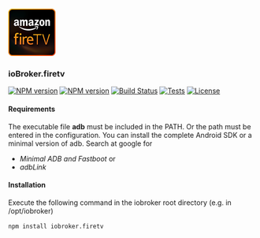![Logo](admin/firetv.png)

### ioBroker.firetv 

[![NPM version](http://img.shields.io/npm/v/iobroker.firetv.svg)](https://www.npmjs.com/package/iobroker.firetv)
[![NPM version](https://badge.fury.io/js/iobroker.firetv.svg)](https://www.npmjs.com/package/iobroker.firetv)
[![Build Status](https://secure.travis-ci.org/soef/iobroker.firetv.svg?branch=master)](https://travis-ci.org/soef/iobroker.firetv)
[![Tests](http://img.shields.io/travis/soef/iobroker.firetv/master.svg)](https://travis-ci.org/soef/iobroker.firetv)
[![License](https://img.shields.io/badge/license-MIT-blue.svg?style=flat)](https://github.com/soef/iobroker.firetv/blob/master/LICENSE)



#### Requirements

The executable file **adb** must be included in the PATH. Or the path must be entered in the configuration.
You can install the complete Android SDK or a minimal version of adb. Search at google for

- *Minimal ADB and Fastboot* or
- *adbLink* 

#### Installation
Execute the following command in the iobroker root directory (e.g. in /opt/iobroker)
```
npm install iobroker.firetv 
```
